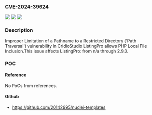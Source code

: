 ### [CVE-2024-39624](https://cve.mitre.org/cgi-bin/cvename.cgi?name=CVE-2024-39624)
![](https://img.shields.io/static/v1?label=Product&message=ListingPro&color=blue)
![](https://img.shields.io/static/v1?label=Version&message=n%2Fa%3C%3D%202.9.3%20&color=brighgreen)
![](https://img.shields.io/static/v1?label=Vulnerability&message=CWE-22%20Improper%20Limitation%20of%20a%20Pathname%20to%20a%20Restricted%20Directory%20('Path%20Traversal')&color=brighgreen)

### Description

Improper Limitation of a Pathname to a Restricted Directory ('Path Traversal') vulnerability in CridioStudio ListingPro allows PHP Local File Inclusion.This issue affects ListingPro: from n/a through 2.9.3.

### POC

#### Reference
No PoCs from references.

#### Github
- https://github.com/20142995/nuclei-templates

